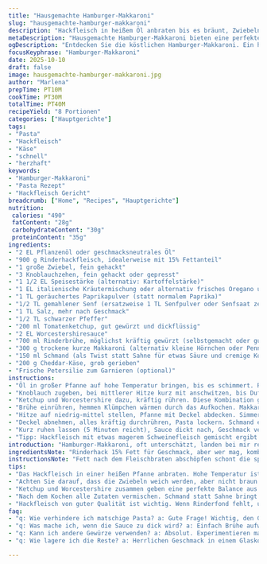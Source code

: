 ```yaml
---
title: "Hausgemachte Hamburger-Makkaroni"
slug: "hausgemachte-hamburger-makkaroni"
description: "Hackfleisch in heißem Öl anbraten bis es bräunt, Zwiebeln weich, dann Gewürze und Knoblauch rein. Ketchup und Worcestershiresauce bringen Tiefe rein, Rinderbrühe und trockene Makkaroni kochen zusammen, bis Pasta fast gar. Sahne und Käse rühren den Rest zusammen, sämig, würzig. Variante mit geräuchertem Paprika und Schmand statt Sahne für mehr Biss. Auswahl der Pasta beeinflusst die Textur, kurze Röhren passen am besten. Umbrüche bei Garzeit erkennen am Nudelkern, der weich sein muss ohne matschig. Fett abschöpfen nach Braten empfiehlt sich, sonst wird’s schnell ölig. Würzen nach Gefühl, mehr Senfkörner oder Chili bringen Schärfe, ideal für experimentierfreudige. Restzeit zum Ruhen wichtig, Sauce dickt nach und bindet Geschmack fest. "
metaDescription: "Hausgemachte Hamburger-Makkaroni bieten eine perfekte Mischung aus würzigem Hack und cremiger Sauce. Ideal für schnelle, herzhafte Mahlzeiten."
ogDescription: "Entdecken Sie die köstlichen Hamburger-Makkaroni. Ein herzhaftes Gericht mit Rinderhack, würziger Sauce und Pasta für jeden Anlass."
focusKeyphrase: "Hamburger-Makkaroni"
date: 2025-10-10
draft: false
image: hausgemachte-hamburger-makkaroni.jpg
author: "Marlena"
prepTime: PT10M
cookTime: PT30M
totalTime: PT40M
recipeYield: "8 Portionen"
categories: ["Hauptgerichte"]
tags:
- "Pasta"
- "Hackfleisch"
- "Käse"
- "schnell"
- "herzhaft"
keywords:
- "Hamburger-Makkaroni"
- "Pasta Rezept"
- "Hackfleisch Gericht"
breadcrumb: ["Home", "Recipes", "Hauptgerichte"]
nutrition: 
 calories: "490"
 fatContent: "28g"
 carbohydrateContent: "30g"
 proteinContent: "35g"
ingredients:
- "2 EL Pflanzenöl oder geschmacksneutrales Öl"
- "900 g Rinderhackfleisch, idealerweise mit 15% Fettanteil"
- "1 große Zwiebel, fein gehackt"
- "3 Knoblauchzehen, fein gehackt oder gepresst"
- "1 1/2 EL Speisestärke (alternativ: Kartoffelstärke)"
- "1 EL italienische Kräutermischung oder alternativ frisches Oregano und Basilikum fein gehackt"
- "1 TL geräuchertes Paprikapulver (statt normalem Paprika)"
- "1/2 TL gemahlener Senf (ersatzweise 1 TL Senfpulver oder Senfsaat zerstoßen)"
- "1 TL Salz, mehr nach Geschmack"
- "1/2 TL schwarzer Pfeffer"
- "200 ml Tomatenketchup, gut gewürzt und dickflüssig"
- "2 EL Worcestershiresauce"
- "700 ml Rinderbrühe, möglichst kräftig gewürzt (selbstgemacht oder guter Fond)"
- "300 g trockene kurze Makkaroni (alternativ kleine Hörnchen oder Penne rigate)"
- "150 ml Schmand (als Twist statt Sahne für etwas Säure und cremige Konsistenz)"
- "200 g Cheddar-Käse, grob gerieben"
- "Frische Petersilie zum Garnieren (optional)"
instructions:
- "Öl in großer Pfanne auf hohe Temperatur bringen, bis es schimmert. Rinderhack rein, zerbröseln sofort, beim Braten entsteht Geräuschteppich – wichtig für Röstaromen. Zwiebel rasch dazutun, alles gut vermischen, bis Fleisch nicht mehr rosa und Zwiebeln glasig sind – das dauert etwa 6-8 Minuten. Fett abschöpfen falls zu viel entsteht, sonst wird Mahlzeit schwimmend."
- "Knoblauch zugeben, bei mittlerer Hitze kurz mit anschwitzen, bis Duft aufsteigt – keine Braunfärbung! Nun Speisestärke und alle Gewürze einstreuen, gut umrühren, damit keine Klumpen und Gewürze gleichmäßig verteilt sind."
- "Ketchup und Worcestershire dazu, kräftig rühren. Diese Kombination gibt Balance aus Süße, Umami und Würze. Kurz einkochen lassen, keine Panik wenn es etwas dick wird, passt sich später an."
- "Brühe einrühren, hemmen Klümpchen wärmen durch das Aufkochen. Makkaroni einstreuen, Umrühren, damit sie nicht am Pfannenboden kleben. Ankochen bis die Flüssigkeit sachte sprudelnd kocht."
- "Hitze auf niedrig-mittel stellen, Pfanne mit Deckel abdecken. Simmern lassen etwa 10-12 Minuten, aber häufiger kontrollieren. Pasta soll zart aber noch bissfest sein – dran schnuppern, einmal probieren, ob noch etwas Zahn fehlt."
- "Deckel abnehmen, alles kräftig durchrühren, Pasta lockern. Schmand einrühren, um cremige Säure reinzubringen, danach Käse stufenweise dazugeben und schmelzen lassen, ohne zu rühren wie wild – sonst bröckelt der Käse. Wenn alles gut vermischt, Pfanne vom Herd, Sauce hat jetzt die richtige Bindung."
- "Kurz ruhen lassen (5 Minuten reicht), Sauce dickt nach, Geschmack vertieft sich. Wer mehr Kick will, streut Chili-Flocken oder noch Pfeffer drauf. Mit frischer Petersilie garnieren. Sofort servieren – Pizza braucht ruhig 10 Minuten, hier gerade dann, wenn der Duft ins Zimmer zieht."
- "Tipp: Hackfleisch mit etwas magerem Schweinefleisch gemischt ergibt nochmal andere Textur. Kein Rinderfond zur Hand? Gemüsebrühe mit Sojasauce würzen. Wenn Sauce zu dick – mehr Brühe oder Wasser einrühren. Zu dünn – etwas mehr Speisestärke mit kaltem Wasser auflösen und langsam einrühren."
introduction: "Hamburger-Makkaroni, oft unterschätzt, landen bei mir regelmäßig auf dem Tisch wenn’s schnell und herzhaft sein soll. Die Kombination von würzigem Hack, cremiger Sauce und Pasta ist kein Hexenwerk, aber Timing und das richtige Gefühl entscheiden über Geschmack. Manche meinen, mehr Ketchup macht’s besser – mir ist eine begrenzte Menge lieber, damit die anderen Gewürze nicht verloren gehen. Das Mischen von Gewürzen, besonders Paprika und der kleine Kick gemahlener Senf, gibt Tiefe. Wichtig: keine matschige Pasta, deshalb genau auf den Moment achten, wenn die Flüssigkeit fast weg ist und die Nudeln bissfest. Kleine Tricks, etwa Schmand statt Sahne, bringen frische Note. Gut vorzubereiten, erschafft ein unkompliziertes Gericht, das man mutig variieren sollte – vom Käse bis zu Gewürzen. Kochen ist Experiment mit Ankerpunkten – hier sind ein paar davon."
ingredientsNote: "Rinderhack 15% Fett für Geschmack, aber wer mag, kombiniert mit Schwein für saftige Mischung. Pflanzenöl oder auch Butterschmalz zum Anbraten, wichtig für High-Heat Röstaromen. Zwiebel sollte weich, aber nicht braun werden, darauf achten in mitten der Fleischbratzeit. Knoblauch kurz anschwenken, sonst bitter. Speisestärke hält Sauce schön sämig, Kartoffelstärke ist super Ersatz für ohne Gluten. Statt italienische Kräuter trocken einfach frische Kräuter hacken, intensiver Geschmack. Gerauchtes Paprikapulver schummelt rauchige Tiefe rein, besser als normales Süßpaprika. Senfpulver ist Würze, aber nicht dominierend. Ketchup am besten dick und würzig, oft Zuckeranteil regulieren wenn nötig. Worcestershire gibt Umami und Tiefe, unverzichtbar. Brühe am besten selbst oder Bio, damit nicht zu wässrig. Makkaroni oder ähnliche Pasta, keine langen Spaghetti – braucht Struktur. Statt Sahne nutze ich gerne Schmand, der bringt Frische und schöne Bindung, und Käse: Cheddar passt klasse, Gouda auch denkbar."
instructionsNote: "Fett nach dem Fleischbraten abschöpfen schont die spätere Konsistenz. Knoblauch nie zu lange braten, sonst geht’s bitter. Speisestärke sorgt für Bindung, gleichmäßig einrühren um Klümpchen zu vermeiden. Ketchup und Worcestershire mischen Aromen, hier ruhig 1-2 Minuten kochen lassen, damit es sich verbindet. Temperatur beim köcheln reduzieren, sonst verbranntes Aroma. Pasta mit Deckel in Brühe garen – besser kontrollieren als strikte Zeitangabe, mehrmals kosten, Nudelkern soll noch leicht gradig sein. Deckel abnehmen, Sauce eindicken lassen, rühren aber nicht übertreiben, sonst Masse zerstört. Schmand und Käse vorsichtig untermischen, Käse braucht Wärme aber keine aggressive Hitze, sonst Fett trennt sich. Ruhen lassen, Sauce dickt und bindet. Abschmecken vor dem Servieren, Salz und Pfeffer sind Basis. Wer will, Chili oder Senfkörnchen ergänzen. Immer wieder kleine Probierphasen einlegen, schmeckt man selbst und verbessert unmittelbare Kochschritte."
tips:
- "Das Hackfleisch in einer heißen Pfanne anbraten. Hohe Temperatur ist wichtig, der Geräuschteppich beim Braten ist entscheidend. Es empfiehlt sich, Rinderhack mit etwas Schweinehack zu mischen. Gibt eine saftigere Textur. Vorsicht beim Fettabschöpfen, eine kleine Menge reicht. Zu viel macht alles ölig. Beachten Sie die Farbe und den Geruch. Das Aroma ist intensiv, damit die Röstaromen in die Sauce einziehen."
- "Achten Sie darauf, dass die Zwiebeln weich werden, aber nicht braun – Temperatur regulieren beim Garen ist wichtig. Knoblauch wird am besten kurz mitgeschwenkt. Antennen, die beim Braten aufsteigen, sind spezifische Aromadifferenzen. Speisestärke sorgt für die sämige Konsistenz, um Klumpen zu vermeiden – gut einrühren. Wer glutenfrei kochen möchte, Kartoffelstärke verwenden. Immer daraufachten: Klumpen mögen sich nicht."
- "Ketchup und Worcestershire zusammen geben eine perfekte Balance aus Süße und Umami. Langsam einkochen lassen, dickflüssige Konsistenz ist gut. Brühe dazu, aufpassen beim Einrühren. Umrühren ist notwendig, Klümpchen sind unerwünscht. Makkaroni müssen gut verteilt werden, damit sie nicht kleben. Hitze reduzieren bei der Garzeit. Bissfestigkeit kann durch schnuppern getestet werden. Zu viel Hitze zerstört die Struktur der Pasta."
- "Nach dem Kochen alle Zutaten vermischen. Schmand statt Sahne bringt Frische. Käse langsam einrühren, ohne zu rühren wie wild. Es soll schmelzen. Ruhenlassen ist entscheidend, so dickt die Sauce nach. Abschmecken ist Pflicht! Wer mehr Temperament will, Chili-Flocken hinzufügen. Petersilie als Garnitur bringt Farbe und zusätzliche Frische. Perfecte Servierzeit beim Verzehr ist entscheidend."
- "Hackfleisch von guter Qualität ist wichtig. Wenn Rinderfond fehlt, um Gemüsebrühe mit Sojasauce anpassen. Zu dick? Mehr Brühe einrühren. Echt einfach – aber der Geschmack ist entscheidend. Brühe sollte intensiv sein, selbstgemacht ist optimal. Alternativen bei der Pasta sind wichtig. Kein Spaghetti, da sie an Struktur verlieren. Kurze Röhren sind besser, um alle Aromen aufzunehmen."
faq:
- "q: Wie verhindere ich matschige Pasta? a: Gute Frage! Wichtig, den Garprozess zu beobachten. Die Makkaroni dürfen nicht zu lange im Wasser sein. Ab und zu probieren, der Biss ist entscheidend. Bei fast garen abnehmen, dann ruhen lassen."
- "q: Was mache ich, wenn die Sauce zu dick wird? a: Einfach Brühe aufwärmen, nach Bedarf einrühren. Oder Wasser verwenden, das geht auch. Aufpassen mit der Temperatur – nicht anbrennen lassen. Gutes Umrühren ist dabei wichtig."
- "q: Kann ich andere Gewürze verwenden? a: Absolut. Experimentieren macht das Gericht lebendig. Schau, was du magst: Chili, italienische Kräuter oder andere Gewürze – alles ist möglich. Achte darauf, nicht zu übertreiben."
- "q: Wie lagere ich die Reste? a: Herrlichen Geschmack in einem Glaskonservierungsbehälter aufbewahren. Kühl stellen. Eine Woche hält es sicher. Vor dem Erwärmen nach Geschmack anpassen. Wenn du zu lange wartest, einfach Neu würzen."

---
```

